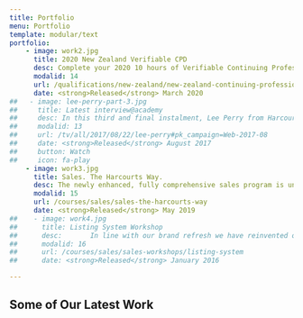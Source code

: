 ```yaml
---
title: Portfolio
menu: Portfolio
template: modular/text
portfolio:
    - image: work2.jpg
      title: 2020 New Zealand Verifiable CPD
      desc: Complete your 2020 10 hours of Verifiable Continuing Professional Development online for $99 (inc. GST).
      modalid: 14
      url: /qualifications/new-zealand/new-zealand-continuing-professional-development
      date: <strong>Released</strong> March 2020
##   - image: lee-perry-part-3.jpg
##     title: Latest interview@academy
##     desc: In this third and final instalment, Lee Perry from Harcourts Mandurah talks about his passion for team culture and how he 'bumps the lamp' when it comes to fostering the culture within the Harcourts Mandurah office.
##     modalid: 13
##     url: /tv/all/2017/08/22/lee-perry#pk_campaign=Web-2017-08
##     date: <strong>Released</strong> August 2017
##     button: Watch
##     icon: fa-play
    - image: work3.jpg
      title: Sales. The Harcourts Way.
      desc: The newly enhanced, fully comprehensive sales program is underpinned by a rigorous competency matrix that enables all new to the industry, not only to be job ready, but perform above market average in all regions. Learners will gain a deeper understanding of the industry that they have entered into, whilst also learning about the Harcourts systems, tools and resources.
      modalid: 15
      url: /courses/sales/sales-the-harcourts-way
      date: <strong>Released</strong> May 2019
##    - image: work4.jpg
##      title: Listing System Workshop
##      desc: ￼￼￼￼￼￼In line with our brand refresh we have reinvented our listing system and the products that sit ##within this range. Join us at the Academy to witness the transformation from the old to the new listing ##system and learn how to implement the new products into your business.
##      modalid: 16
##      url: /courses/sales/sales-workshops/listing-system
##      date: <strong>Released</strong> January 2016

---
```


## Some of Our Latest Work
